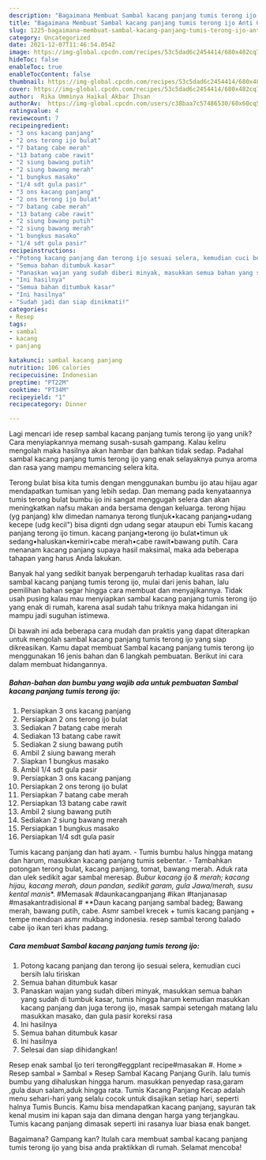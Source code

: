 ```yaml
---
description: "Bagaimana Membuat Sambal kacang panjang tumis terong ijo Anti Gagal"
title: "Bagaimana Membuat Sambal kacang panjang tumis terong ijo Anti Gagal"
slug: 1225-bagaimana-membuat-sambal-kacang-panjang-tumis-terong-ijo-anti-gagal
category: Uncategorized
date: 2021-12-07T11:46:54.054Z
image: https://img-global.cpcdn.com/recipes/53c5dad6c2454414/680x482cq70/sambal-kacang-panjang-tumis-terong-ijo-foto-resep-utama.jpg
hideToc: false
enableToc: true
enableTocContent: false
thumbnail: https://img-global.cpcdn.com/recipes/53c5dad6c2454414/680x482cq70/sambal-kacang-panjang-tumis-terong-ijo-foto-resep-utama.jpg
cover: https://img-global.cpcdn.com/recipes/53c5dad6c2454414/680x482cq70/sambal-kacang-panjang-tumis-terong-ijo-foto-resep-utama.jpg
author:  Rika Umminya Haikal Akbar Ihsan
authorAv:  https://img-global.cpcdn.com/users/c38baa7c57486530/60x60cq50/avatar.jpg
ratingvalue: 4
reviewcount: 7
recipeingredient:
- "3 ons kacang panjang"
- "2 ons terong ijo bulat"
- "7 batang cabe merah"
- "13 batang cabe rawit"
- "2 siung bawang putih"
- "2 siung bawang merah"
- "1 bungkus masako"
- "1/4 sdt gula pasir"
- "3 ons kacang panjang"
- "2 ons terong ijo bulat"
- "7 batang cabe merah"
- "13 batang cabe rawit"
- "2 siung bawang putih"
- "2 siung bawang merah"
- "1 bungkus masako"
- "1/4 sdt gula pasir"
recipeinstructions:
- "Potong kacang panjang dan terong ijo sesuai selera, kemudian cuci bersih lalu tiriskan"
- "Semua bahan ditumbuk kasar"
- "Panaskan wajan yang sudah diberi minyak, masukkan semua bahan yang sudah di tumbuk kasar, tumis hingga harum kemudian masukkan kacang panjang dan juga terong ijo, masak sampai setengah matang lalu masukkan masako, dan gula pasir koreksi rasa"
- "Ini hasilnya"
- "Semua bahan ditumbuk kasar"
- "Ini hasilnya"
- "Sudah jadi dan siap dinikmati!"
categories:
- Resep
tags:
- sambal
- kacang
- panjang

katakunci: sambal kacang panjang 
nutrition: 106 calories
recipecuisine: Indonesian
preptime: "PT22M"
cooktime: "PT34M"
recipeyield: "1"
recipecategory: Dinner

---
```



Lagi mencari ide resep sambal kacang panjang tumis terong ijo yang unik? Cara menyiapkannya memang susah-susah gampang. Kalau keliru mengolah maka hasilnya akan hambar dan bahkan tidak sedap. Padahal sambal kacang panjang tumis terong ijo yang enak selayaknya punya aroma dan rasa yang mampu memancing selera kita.


Terong bulat bisa kita tumis dengan menggunakan bumbu ijo atau hijau agar mendapatkan tumisan yang lebih sedap. Dan memang pada kenyataannya tumis terong bulat bumbu ijo ini sangat menggugah selera dan akan meningkatkan nafsu makan anda bersama dengan keluarga. terong hijau (yg panjang) klw dimedan namanya terong tlunjuk•kacang panjang•udang kecepe (udg kecil&#34;) bisa dignti dgn udang segar ataupun ebi Tumis kacang panjang terong ijo timun. kacang panjang•terong ijo bulat•timun uk sedang•haluskan•kemiri•cabe merah•cabe rawit•bawang putih. Cara menanam kacang panjang supaya hasil maksimal, maka ada beberapa tahapan yang harus Anda lakukan.

Banyak hal yang sedikit banyak berpengaruh terhadap kualitas rasa dari sambal kacang panjang tumis terong ijo, mulai dari jenis bahan, lalu pemilihan bahan segar hingga cara membuat dan menyajikannya. Tidak usah pusing kalau mau menyiapkan sambal kacang panjang tumis terong ijo yang enak di rumah, karena asal sudah tahu triknya maka hidangan ini mampu jadi suguhan istimewa.


Di bawah ini ada beberapa cara mudah dan praktis yang dapat diterapkan untuk mengolah sambal kacang panjang tumis terong ijo yang siap dikreasikan. Kamu dapat membuat Sambal kacang panjang tumis terong ijo menggunakan 16 jenis bahan dan 6 langkah pembuatan. Berikut ini cara dalam membuat hidangannya.

<!--inarticleads1-->

##### Bahan-bahan dan bumbu yang wajib ada untuk pembuatan Sambal kacang panjang tumis terong ijo:

1. Persiapkan 3 ons kacang panjang
1. Persiapkan 2 ons terong ijo bulat
1. Sediakan 7 batang cabe merah
1. Sediakan 13 batang cabe rawit
1. Sediakan 2 siung bawang putih
1. Ambil 2 siung bawang merah
1. Siapkan 1 bungkus masako
1. Ambil 1/4 sdt gula pasir
1. Persiapkan 3 ons kacang panjang
1. Persiapkan 2 ons terong ijo bulat
1. Persiapkan 7 batang cabe merah
1. Persiapkan 13 batang cabe rawit
1. Ambil 2 siung bawang putih
1. Sediakan 2 siung bawang merah
1. Persiapkan 1 bungkus masako
1. Persiapkan 1/4 sdt gula pasir


Tumis kacang panjang dan hati ayam. - Tumis bumbu halus hingga matang dan harum, masukkan kacang panjang tumis sebentar. - Tambahkan potongan terong bulat, kacang panjang, tomat, bawang merah. Aduk rata dan ulek sedikit agar sambal meresap. *Bubur kacang ijo &amp; merah; kacang hijau, kacang merah, daun pandan, sedikit garam, gula Jawa/merah, susu kental manis**. #Memasak #daunkacangpanjang #ikan #tanjanasap #masakantradisional # **Daun kacang panjang sambal badeg; Bawang merah, bawang putih, cabe. Asmr sambel krecek + tumis kacang panjang + tempe mendoan asmr mukbang indonesia. resep sambal terong balado cabe ijo ikan teri khas padang. 

<!--inarticleads2-->

##### Cara membuat Sambal kacang panjang tumis terong ijo:

1. Potong kacang panjang dan terong ijo sesuai selera, kemudian cuci bersih lalu tiriskan
1. Semua bahan ditumbuk kasar
1. Panaskan wajan yang sudah diberi minyak, masukkan semua bahan yang sudah di tumbuk kasar, tumis hingga harum kemudian masukkan kacang panjang dan juga terong ijo, masak sampai setengah matang lalu masukkan masako, dan gula pasir koreksi rasa
1. Ini hasilnya
1. Semua bahan ditumbuk kasar
1. Ini hasilnya
1. Selesai dan siap dihidangkan!

Resep enak sambal Ijo teri terong#eggplant recipe#masakan #. Home » Resep sambal » Sambal » Resep Sambal Kacang Panjang Gurih. lalu tumis bumbu yang dihaluskan hingga harum. masukkan penyedap rasa,garam ,gula daun salam,aduk hingga rata. Tumis Kacang Panjang Kecap adalah menu sehari-hari yang selalu cocok untuk disajikan setiap hari, seperti halnya Tumis Buncis. Kamu bisa mendapatkan kacang panjang, sayuran tak kenal musim ini kapan saja dan dimana dengan harga yang terjangkau. Tumis kacang panjang dimasak seperti ini rasanya luar biasa enak banget. 

Bagaimana? Gampang kan? Itulah cara membuat sambal kacang panjang tumis terong ijo yang bisa anda praktikkan di rumah. Selamat mencoba!
